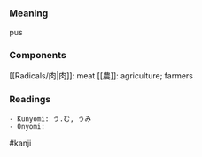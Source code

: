 ### Meaning

pus

### Components

[[Radicals/肉|肉]]: meat [[農]]: agriculture; farmers

### Readings

```
- Kunyomi: う.む, うみ
- Onyomi: 
```

#kanji